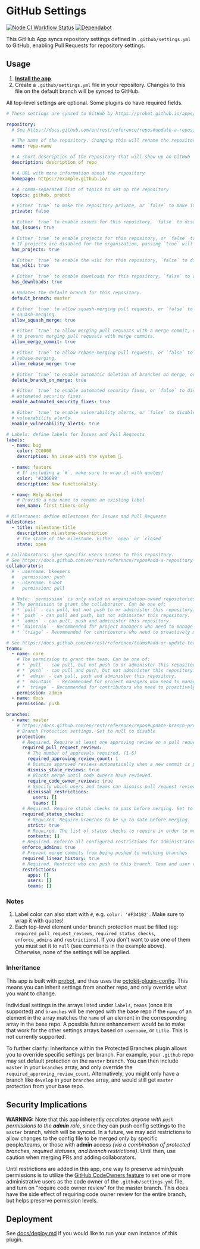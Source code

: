 # GitHub Settings

[![Node CI Workflow Status][github-actions-ci-badge]][github-actions-ci-link]
[![Dependabot][dependabot-badge]][dependabot-link]

This GitHub App syncs repository settings defined in `.github/settings.yml` to GitHub, enabling Pull Requests for repository settings.

## Usage

1. __[Install the app](https://github.com/apps/settings)__.
1. Create a `.github/settings.yml` file in your repository. Changes to this file on the default branch will be synced to GitHub.

All top-level settings are optional. Some plugins do have required fields.

```yaml
# These settings are synced to GitHub by https://probot.github.io/apps/settings/

repository:
  # See https://docs.github.com/en/rest/reference/repos#update-a-repository for all available settings.

  # The name of the repository. Changing this will rename the repository
  name: repo-name

  # A short description of the repository that will show up on GitHub
  description: description of repo

  # A URL with more information about the repository
  homepage: https://example.github.io/

  # A comma-separated list of topics to set on the repository
  topics: github, probot

  # Either `true` to make the repository private, or `false` to make it public.
  private: false

  # Either `true` to enable issues for this repository, `false` to disable them.
  has_issues: true

  # Either `true` to enable projects for this repository, or `false` to disable them.
  # If projects are disabled for the organization, passing `true` will cause an API error.
  has_projects: true

  # Either `true` to enable the wiki for this repository, `false` to disable it.
  has_wiki: true

  # Either `true` to enable downloads for this repository, `false` to disable them.
  has_downloads: true

  # Updates the default branch for this repository.
  default_branch: master

  # Either `true` to allow squash-merging pull requests, or `false` to prevent
  # squash-merging.
  allow_squash_merge: true

  # Either `true` to allow merging pull requests with a merge commit, or `false`
  # to prevent merging pull requests with merge commits.
  allow_merge_commit: true

  # Either `true` to allow rebase-merging pull requests, or `false` to prevent
  # rebase-merging.
  allow_rebase_merge: true

  # Either `true` to enable automatic deletion of branches on merge, or `false` to disable
  delete_branch_on_merge: true

  # Either `true` to enable automated security fixes, or `false` to disable
  # automated security fixes.
  enable_automated_security_fixes: true

  # Either `true` to enable vulnerability alerts, or `false` to disable
  # vulnerability alerts.
  enable_vulnerability_alerts: true

# Labels: define labels for Issues and Pull Requests
labels:
  - name: bug
    color: CC0000
    description: An issue with the system 🐛.

  - name: feature
    # If including a `#`, make sure to wrap it with quotes!
    color: '#336699'
    description: New functionality.

  - name: Help Wanted
    # Provide a new name to rename an existing label
    new_name: first-timers-only

# Milestones: define milestones for Issues and Pull Requests
milestones:
  - title: milestone-title
    description: milestone-description
    # The state of the milestone. Either `open` or `closed`
    state: open

# Collaborators: give specific users access to this repository.
# See https://docs.github.com/en/rest/reference/repos#add-a-repository-collaborator for available options
collaborators:
  # - username: bkeepers
  #   permission: push
  # - username: hubot
  #   permission: pull

  # Note: `permission` is only valid on organization-owned repositories.
  # The permission to grant the collaborator. Can be one of:
  # * `pull` - can pull, but not push to or administer this repository.
  # * `push` - can pull and push, but not administer this repository.
  # * `admin` - can pull, push and administer this repository.
  # * `maintain` - Recommended for project managers who need to manage the repository without access to sensitive or destructive actions.
  # * `triage` - Recommended for contributors who need to proactively manage issues and pull requests without write access.

# See https://docs.github.com/en/rest/reference/teams#add-or-update-team-repository-permissions for available options
teams:
  - name: core
    # The permission to grant the team. Can be one of:
    # * `pull` - can pull, but not push to or administer this repository.
    # * `push` - can pull and push, but not administer this repository.
    # * `admin` - can pull, push and administer this repository.
    # * `maintain` - Recommended for project managers who need to manage the repository without access to sensitive or destructive actions.
    # * `triage` - Recommended for contributors who need to proactively manage issues and pull requests without write access.
    permission: admin
  - name: docs
    permission: push

branches:
  - name: master
    # https://docs.github.com/en/rest/reference/repos#update-branch-protection
    # Branch Protection settings. Set to null to disable
    protection:
      # Required. Require at least one approving review on a pull request, before merging. Set to null to disable.
      required_pull_request_reviews:
        # The number of approvals required. (1-6)
        required_approving_review_count: 1
        # Dismiss approved reviews automatically when a new commit is pushed.
        dismiss_stale_reviews: true
        # Blocks merge until code owners have reviewed.
        require_code_owner_reviews: true
        # Specify which users and teams can dismiss pull request reviews. Pass an empty dismissal_restrictions object to disable. User and team dismissal_restrictions are only available for organization-owned repositories. Omit this parameter for personal repositories.
        dismissal_restrictions:
          users: []
          teams: []
      # Required. Require status checks to pass before merging. Set to null to disable
      required_status_checks:
        # Required. Require branches to be up to date before merging.
        strict: true
        # Required. The list of status checks to require in order to merge into this branch
        contexts: []
      # Required. Enforce all configured restrictions for administrators. Set to true to enforce required status checks for repository administrators. Set to null to disable.
      enforce_admins: true
      # Prevent merge commits from being pushed to matching branches
      required_linear_history: true
      # Required. Restrict who can push to this branch. Team and user restrictions are only available for organization-owned repositories. Set to null to disable.
      restrictions:
        apps: []
        users: []
        teams: []
```

### Notes

1. Label color can also start with `#`, e.g. `color: '#F341B2'`. Make sure to wrap it with quotes!
1. Each top-level element under branch protection must be filled (eg: `required_pull_request_reviews`, `required_status_checks`, `enforce_admins` and `restrictions`). If you don't want to use one of them you must set it to `null` (see comments in the example above). Otherwise, none of the settings will be applied.

### Inheritance

This app is built with [probot](https://github.com/probot/probot), and thus uses the [octokit-plugin-config](https://github.com/probot/octokit-plugin-config). This means you can inherit settings from another repo, and only override what you want to change.

Individual settings in the arrays listed under `labels`, `teams` (once it is supported) and `branches` will be merged with the base repo if the `name` of an element in the array matches the `name` of an element in the corresponding array in the base repo. A possible future enhancement would be to make that work for the other settings arrays based on `username`, or `title`. This is not currently supported.

To further clarify: Inheritance within the Protected Branches plugin allows you to override specific settings per branch. For example, your `.github` repo may set default protection on the `master` branch. You can then include `master` in your `branches` array, and only override the `required_approving_review_count`.
Alternatively, you might only have a branch like `develop` in your `branches` array, and would still get `master` protection from your base repo.

## Security Implications

__WARNING:__ Note that this app inherently _escalates anyone with `push` permissions to the __admin__ role_, since they can push config settings to the `master` branch, which will be synced. In a future, we may add restrictions to allow changes to the config file to be merged only by specific people/teams, or those with __admin__ access _(via a combination of protected branches, required statuses, and branch restrictions)_. Until then, use caution when merging PRs and adding collaborators.

Until restrictions are added in this app, one way to preserve admin/push permissions is to utilize the [GitHub CodeOwners feature](https://help.github.com/articles/about-codeowners/) to set one or more administrative users as the code owner of the `.github/settings.yml` file, and turn on "require code owner review" for the master branch. This does have the side effect of requiring code owner review for the entire branch, but helps preserve permission levels.

## Deployment

See [docs/deploy.md](docs/deploy.md) if you would like to run your own instance of this plugin.

[dependabot-link]: https://dependabot.com/

[dependabot-badge]: https://badgen.net/dependabot/probot/settings/?icon=dependabot

[github-actions-ci-link]: https://github.com/probot/settings/actions?query=workflow%3A%22Node.js+CI%22+branch%3Amaster

[github-actions-ci-badge]: https://github.com/probot/settings/workflows/Node.js%20CI/badge.svg
